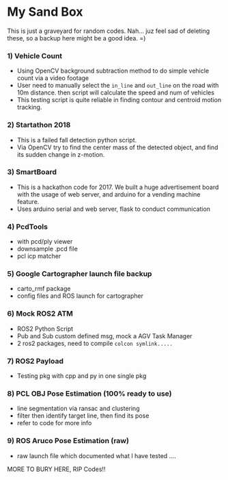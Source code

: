 # My Sand Box
This is just a graveyard for random codes. Nah... juz feel sad of deleting these, so a backup here might be a good idea. =)

### 1) Vehicle Count
- Using OpenCV background subtraction method to do simple vehicle count via a video footage
- User need to manually select the `in_line` and `out_line` on the road with 10m distance. then script will calculate the speed and num of vehicles
- This testing script is quite reliable in finding contour and centroid motion tracking.

### 2) Startathon 2018
- This is a failed fall detection python script. 
- Via OpenCV try to find the center mass of the detected object, and find its sudden change in z-motion.

### 3) SmartBoard
- This is a hackathon code for 2017. We built a huge advertisement board with the usage of web server, and arduino for a vending machine feature.
- Uses arduino serial and web server, flask to conduct communication

### 4) PcdTools
- with pcd/ply viewer
- downsample .pcd file
- pcl icp matcher

### 5) Google Cartographer launch file backup
- carto_rmf package
- config files and ROS launch for cartographer


### 6) Mock ROS2 ATM
- ROS2 Python Script 
- Pub and Sub custom defined msg, mock a AGV Task Manager
- 2 ros2 packages, need to compile `colcon symlink.....`


### 7) ROS2 Payload
- Testing pkg with cpp and py in one single pkg


### 8) PCL OBJ Pose Estimation (100% ready to use)
- line segmentation via ransac and clustering
- filter then identify target line, then find its pose
- refer to code for more info

### 9) ROS Aruco Pose Estimation (raw)
- raw launch file which documented what I have tested
....


MORE TO BURY HERE, RIP Codes!!
